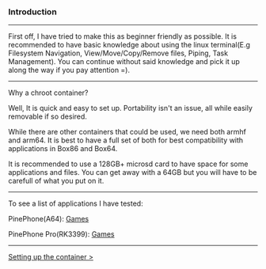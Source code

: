 
### Introduction
---------------------

First off, I have tried to make this as beginner friendly as possible. It is recommended to have basic knowledge about using the linux terminal(E.g Filesystem Navigation, View/Move/Copy/Remove files, Piping, Task Management). You can continue without said knowledge and pick it up along the way if you pay attention =).

----

Why a chroot container?

Well, It is quick and easy to set up. Portability isn't an issue, all while easily removable if so desired.

While there are other containers that could be used, we need both armhf and arm64. It is best to have a full set of both for best compatibility with applications in Box86 and Box64.

It is recommended to use a 128GB+ microsd card to have space for some applications and files. You can get away with a 64GB but you will have to be carefull of what you put on it.

----

To see a list of applications I have tested:

PinePhone(A64): [Games](https://github.com/Raezroth/Linux-ARM-Gaming-Chroot/blob/master/tested-games-by-device/PPBE-A64-Tested-Games.md)

PinePhone Pro(RK3399): [Games](https://github.com/Raezroth/Linux-ARM-Gaming-Chroot/blob/master/tested-games-by-device/PPP-Tested-Games.md)

----

[Setting up the container >](create-chroot.md)


